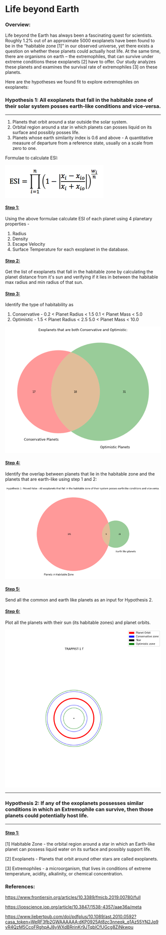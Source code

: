 # Life beyond Earth

### Overview:
Life beyond the Earth has always been a fascinating quest for scientists. Roughly 1.2% out of an approximate 5000 exoplanets have been found to be in the “habitable zone [1]” in our observed universe, yet there exists a question on whether these planets could actually host life. At the same time, there are organisms on earth – the extremophiles, that can survive under extreme conditions these exoplanets [2] have to offer. Our study analyzes these planets and examines the survival rate of extremophiles [3] on these planets.

Here are the hypotheses we found fit to explore extremophiles on exoplanets:

### Hypothesis 1: All exoplanets that fall in the habitable zone of their solar system posses earth-like conditions and vice-versa.

---
1. Planets that orbit around a star outside the solar system.
2. Orbital region around a star in which planets can posses liquid on its surface and possibly posses life.
3. Planets whose earth similarity index is 0.6 and above - A quantitative measure of departure from a reference state, usually on a scale from zero to one.

Formulae to calculate ESI:

![](https://github.com/Saahil87/2021Fall_finals/blob/main/visualizations_files/New.png?raw=true)

#### <u>Step 1:</u>
Using the above formulae calculate ESI of each planet using 4 planetary properties - 
1. Radius
2. Density
3. Escape Velocity
4. Surface Temperature
for each exoplanet in the database.

#### <u>Step 2:</u>
Get the list of exoplanets that fall in the habitable zone by calculating the planet distance from it's sun and verifying if it lies in between the habitable max radius and min radius of that sun.

#### <u>Step 3:</u>
Identify the type of habitability as 
1. Conservative - 
   0.2 < Planet Radius < 1.5
   0.1 < Planet Mass < 5.0
2. Optimistic - 
   1.5 < Planet Radius < 2.5
   5.0 < Planet Mass < 10.0

![](https://github.com/Saahil87/2021Fall_finals/blob/main/visualizations_files/visualizations_7_0.png?raw=true)

#### <u>Step 4:</u>
Identify the overlap between planets that lie in the habitable zone and the planets that are earth-like using step 1 and 2:

![](https://github.com/Saahil87/2021Fall_finals/blob/main/visualizations_files/visualizations_10_0.png?raw=true)

#### <u>Step 5:</u>
Send all the common and earth like planets as an input for Hypothesis 2.

#### <u>Step 6:</u>
Plot all the planets with their sun (its habitable zones) and planet orbits.

![](https://github.com/Saahil87/2021Fall_finals/blob/main/visualizations_files/habitable_zone.png?raw=true)

---


### Hypothesis 2: If any of the exoplanets possesses similar conditions in which an Extremophile can survive, then those planets could potentially host life.

---

#### <u>Step 1:</u>


[1] Habitable Zone - the orbital region around a star in which an Earth-like planet can possess liquid water on its surface and possibly support life.

[2] Exoplanets - Planets that orbit around other stars are called exoplanets.

[3] Extremophiles - a microorganism, that lives in conditions of extreme temperature, acidity, alkalinity, or chemical concentration.

### References:
https://www.frontiersin.org/articles/10.3389/fmicb.2019.00780/full

https://iopscience.iop.org/article/10.3847/1538-4357/aae36a/meta

https://www.liebertpub.com/doi/pdfplus/10.1089/ast.2010.0592?casa_token=WeRF3fb2GWAAAAAA:dKP0925At8zc3nneqk_q1Az55YN2Jq9vR4QzM5CcoFRghpAJ8yWXdBRrinKr9JTqblCfUGcg8ZiNkwpu
